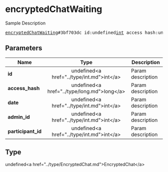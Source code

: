 # encryptedChatWaiting

Sample Description

<pre>
<a href="../constructor/encryptedChatWaiting.md">encryptedChatWaiting</a>#3bf703dc id:undefined<a href="../type/int.md">int</a> access_hash:undefined<a href="../type/long.md">long</a> date:undefined<a href="../type/int.md">int</a> admin_id:undefined<a href="../type/int.md">int</a> participant_id:undefined<a href="../type/int.md">int</a> = undefined<a href="../type/EncryptedChat.md">EncryptedChat</a>;
</pre>

## Parameters

| Name | Type | Description |
|------|:----:|-------------|
| **id** | undefined&lt;a href=&#34;../type/int.md&#34;&gt;int&lt;/a&gt; | Param description |
| **access_hash** | undefined&lt;a href=&#34;../type/long.md&#34;&gt;long&lt;/a&gt; | Param description |
| **date** | undefined&lt;a href=&#34;../type/int.md&#34;&gt;int&lt;/a&gt; | Param description |
| **admin_id** | undefined&lt;a href=&#34;../type/int.md&#34;&gt;int&lt;/a&gt; | Param description |
| **participant_id** | undefined&lt;a href=&#34;../type/int.md&#34;&gt;int&lt;/a&gt; | Param description |

## Type

undefined&lt;a href=&#34;../type/EncryptedChat.md&#34;&gt;EncryptedChat&lt;/a&gt;
